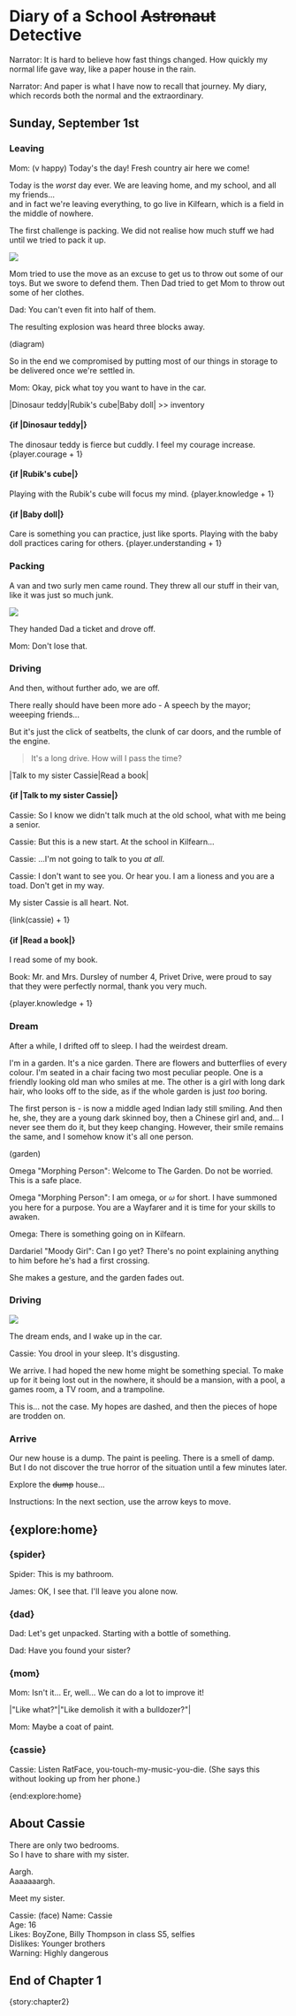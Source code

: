 
# Diary of a School ~~Astronaut~~ Detective

Narrator: It is hard to believe how fast things changed. How quickly my normal life gave way, like a paper house in the rain.

Narrator: And paper is what I have now to recall that journey. My diary, which records both the normal and the extraordinary.

## Sunday, September 1st

### Leaving

Mom: (v happy) Today's the day! Fresh country air here we come!

Today is the *worst* day ever. We are leaving home, and my school, and all my friends...      
and in fact we're leaving everything, to go live in Kilfearn, which is a field in the middle of nowhere.

The first challenge is packing. We did not realise how much stuff we had until we tried to pack it up. 

![](/img/src/scene/tons-of-junk.jpg)

Mom tried to use the move as an excuse to get us to throw out some of our toys. But we swore to defend them. Then Dad tried to get Mom to throw out some of her clothes. 

Dad: You can't even fit into half of them. 

The resulting explosion was heard three blocks away. 

(diagram)

So in the end we compromised by putting most of our things in storage to be delivered once we're settled in. 

Mom: Okay, pick what toy you want to have in the car.

|Dinosaur teddy|Rubik's cube|Baby doll| >> inventory

#### {if |Dinosaur teddy|}
The dinosaur teddy is fierce but cuddly. I feel my courage increase. {player.courage + 1}

#### {if |Rubik's cube|}
Playing with the Rubik's cube will focus my mind. {player.knowledge + 1}

#### {if |Baby doll|}
Care is something you can practice, just like sports. Playing with the baby doll practices caring for others. {player.understanding + 1}


### Packing

A van and two surly men came round. They threw all our stuff in their van, like it was just so much junk. 

![](/img/src/scene/load-truck.jpg)

They handed Dad a ticket and drove off.

Mom: Don't lose that. 

### Driving

And then, without further ado, we are off. 

There really should have been more ado - A speech by the mayor; weeeping friends... 

But it's just the click of seatbelts, the clunk of car doors, and the rumble of the engine. 

> It's a long drive. How will I pass the time?

|Talk to my sister Cassie|Read a book|

#### {if |Talk to my sister Cassie|}

Cassie: So I know we didn't talk much at the old school, what with me being a senior.

Cassie: But this is a new start. At the school in Kilfearn...

Cassie: ...I'm not going to talk to you *at all*. 

Cassie: I don't want to see you. Or hear you. I am a lioness and you are a toad. Don't get in my way.

My sister Cassie is all heart. Not.

{link(cassie) + 1}

#### {if |Read a book|}

I read some of my book. 

Book: Mr. and Mrs. Dursley of number 4, Privet Drive, were proud to say that they were perfectly normal, thank you very much.

{player.knowledge + 1}

### Dream

After a while, I drifted off to sleep. I had the weirdest dream.

I'm in a garden. It's a nice garden. There are flowers and butterflies of every colour. I'm seated in a chair facing two most peculiar people. One is a friendly looking old man who smiles at me. The other is a girl with long dark hair, who looks off to the side, as if the whole garden is just *too* boring. 

The first person is - is now a middle aged Indian lady still smiling. And then he, she, they are a young dark skinned boy, then a Chinese girl and, and... I never see them do it, but they keep changing. However, their smile remains the same, and I somehow know it's all one person.

(garden)

Omega "Morphing Person": Welcome to The Garden. Do not be worried. This is a safe place.

Omega "Morphing Person": I am omega, or 𝜔 for short. I have summoned you here for a purpose. You are a Wayfarer and it is time for your skills to awaken.

Omega: There is something going on in Kilfearn. 

Dardariel "Moody Girl": Can I go yet? There's no point explaining anything to him before he's had a first crossing.

She makes a gesture, and the garden fades out.

### Driving

![](/img/src/bg/car.png)

The dream ends, and I wake up in the car.

Cassie: You drool in your sleep. It's disgusting.

We arrive. I had hoped the new home might be something special. To make up for it being lost out in the nowhere, it should be a mansion, 
with a pool, a games room, a TV room, and a trampoline. 

This is... not the case. My hopes are dashed, and then the pieces of hope are trodden on.

### Arrive

Our new house is a dump. The paint is peeling. There is a smell of damp. But I do not discover the true horror of the situation until a few minutes later.

Explore the ~~dump~~ house...

Instructions: In the next section, use the arrow keys to move.

## {explore:home}

### {spider}

Spider: This is my bathroom.

James: OK, I see that. I'll leave you alone now.

### {dad}

Dad: Let's get unpacked. Starting with a bottle of something.

Dad: Have you found your sister?

### {mom}

Mom: Isn't it... Er, well... We can do a lot to improve it!

|"Like what?"|"Like demolish it with a bulldozer?"|

Mom: Maybe a coat of paint.

### {cassie}

Cassie: Listen RatFace, you-touch-my-music-you-die. (She says this without looking up from her phone.)

{end:explore:home}

## About Cassie

There are only two bedrooms.    
So I have to share with my sister.    

Aargh.    
Aaaaaaargh.   

Meet my sister.

Cassie: (face) Name: Cassie<br/>Age:	16<br/>Likes:	BoyZone, Billy Thompson in class S5, selfies<br/>Dislikes:	Younger brothers<br/>Warning:	Highly dangerous

## End of Chapter 1

{story:chapter2}
